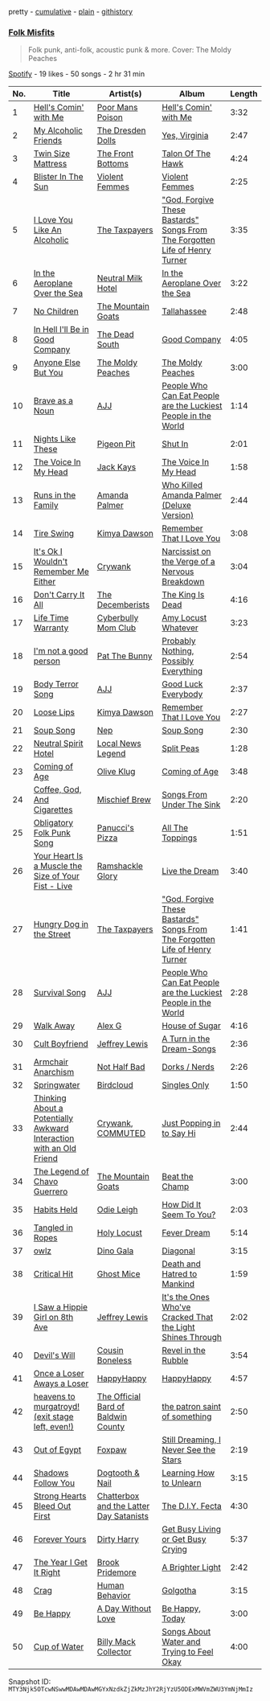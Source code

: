 pretty - [cumulative](/playlists/cumulative/37i9dQZF1DX6lKwK3dS8IE.md) - [plain](/playlists/plain/37i9dQZF1DX6lKwK3dS8IE) - [githistory](https://github.githistory.xyz/mackorone/spotify-playlist-archive/blob/main/playlists/plain/37i9dQZF1DX6lKwK3dS8IE)

### [Folk Misfits](https://open.spotify.com/playlist/37i9dQZF1DX6lKwK3dS8IE)

> Folk punk, anti\-folk, acoustic punk & more\. Cover: The Moldy Peaches

[Spotify](https://open.spotify.com/user/spotify) - 19 likes - 50 songs - 2 hr 31 min

| No. | Title | Artist(s) | Album | Length |
|---|---|---|---|---|
| 1 | [Hell's Comin' with Me](https://open.spotify.com/track/0cPvRrV9PBBHVfHoGBlFdO) | [Poor Mans Poison](https://open.spotify.com/artist/0YHgnSkV3S5mvSSCTRWDi5) | [Hell's Comin' with Me](https://open.spotify.com/album/459ww0Q7WATvZO0tLzpqvg) | 3:32 |
| 2 | [My Alcoholic Friends](https://open.spotify.com/track/2gvmxusSOe3vNjNDjQWaso) | [The Dresden Dolls](https://open.spotify.com/artist/5JqX1glXPg6428ubI1w72i) | [Yes, Virginia](https://open.spotify.com/album/1jcVHOTgDFDb5nLh2wTCaR) | 2:47 |
| 3 | [Twin Size Mattress](https://open.spotify.com/track/14N3tALR3Mhf7UHpJRKk4L) | [The Front Bottoms](https://open.spotify.com/artist/5ictveRyhWRs8Gt8Dvt1hS) | [Talon Of The Hawk](https://open.spotify.com/album/1Xz5zrDqXetBm5HwNGSqPs) | 4:24 |
| 4 | [Blister In The Sun](https://open.spotify.com/track/7jIAttgQTpLDoNtykIQXjH) | [Violent Femmes](https://open.spotify.com/artist/0rpMdBzQXf7aYRnu5fDBJy) | [Violent Femmes](https://open.spotify.com/album/0Ojio25IPzIrw1rUmgrhrG) | 2:25 |
| 5 | [I Love You Like An Alcoholic](https://open.spotify.com/track/7u63zva845rv8tRFi9FG8a) | [The Taxpayers](https://open.spotify.com/artist/1QNEVFk8MjculKl5977kfy) | ["God, Forgive These Bastards" Songs From The Forgotten Life of Henry Turner](https://open.spotify.com/album/2H4MixFpi9BQdQqtozfovm) | 3:35 |
| 6 | [In the Aeroplane Over the Sea](https://open.spotify.com/track/5rfT032kGmLvbxZzfHlu5D) | [Neutral Milk Hotel](https://open.spotify.com/artist/2ooIqOf4X2uz4mMptXCtie) | [In the Aeroplane Over the Sea](https://open.spotify.com/album/0vVekV45lOaVKs6RZQQNob) | 3:22 |
| 7 | [No Children](https://open.spotify.com/track/5cxnSTLzGD1t9xcdmJYFVB) | [The Mountain Goats](https://open.spotify.com/artist/3hyGGjxu73JuzBa757H6R5) | [Tallahassee](https://open.spotify.com/album/6g3n0C6d4v81DnDheoLMvX) | 2:48 |
| 8 | [In Hell I'll Be in Good Company](https://open.spotify.com/track/4eMxLQtSdgxdA1Hs6D2YuN) | [The Dead South](https://open.spotify.com/artist/3HR1xtIsUefdFnkI1XHgeA) | [Good Company](https://open.spotify.com/album/0n4AyLQhgR4uEypHuyUEHp) | 4:05 |
| 9 | [Anyone Else But You](https://open.spotify.com/track/2pKi1lRvXNASy7ybeQIDTy) | [The Moldy Peaches](https://open.spotify.com/artist/7GGv4mV9JTJK9e7nIzUliU) | [The Moldy Peaches](https://open.spotify.com/album/4FD8WC9s2yohxwVTp9f236) | 3:00 |
| 10 | [Brave as a Noun](https://open.spotify.com/track/6bfPo8Ge3VoD4dEGSDs0R9) | [AJJ](https://open.spotify.com/artist/4IDpDJIDfK96HMLD4Tphyl) | [People Who Can Eat People are the Luckiest People in the World](https://open.spotify.com/album/2jRdTNGZzb3drtFRYaUpFE) | 1:14 |
| 11 | [Nights Like These](https://open.spotify.com/track/7s7KOxwTHHnVBmtphJKWRk) | [Pigeon Pit](https://open.spotify.com/artist/4Bmvzoo0CzEGV4EczcG9rv) | [Shut In](https://open.spotify.com/album/2vvB2Q0Hyekckd7ic6wOrf) | 2:01 |
| 12 | [The Voice In My Head](https://open.spotify.com/track/2pLBgqBQxTqrUN1jCn8M8B) | [Jack Kays](https://open.spotify.com/artist/24qqDoA4BBXVnPOdHBjT54) | [The Voice In My Head](https://open.spotify.com/album/4M3uXTjbtdPBBiMGtNGCa1) | 1:58 |
| 13 | [Runs in the Family](https://open.spotify.com/track/0GdiWLQt5VYtMEcero6AOW) | [Amanda Palmer](https://open.spotify.com/artist/726Dh6A5VyDfAAQxilT6A0) | [Who Killed Amanda Palmer \(Deluxe Version\)](https://open.spotify.com/album/55MoQXHYxkNlD5lxZOjoeG) | 2:44 |
| 14 | [Tire Swing](https://open.spotify.com/track/0vbhRDi46TDNHkhKbZa81B) | [Kimya Dawson](https://open.spotify.com/artist/5PPCkoOKabpGGhqrUwSikz) | [Remember That I Love You](https://open.spotify.com/album/7bc415JbeoQAJAPsc8fGyn) | 3:08 |
| 15 | [It's Ok I Wouldn't Remember Me Either](https://open.spotify.com/track/4qvHA882fJyA5XhMF8sDhy) | [Crywank](https://open.spotify.com/artist/7gzXeFUDWz0aqhikdkOJxQ) | [Narcissist on the Verge of a Nervous Breakdown](https://open.spotify.com/album/0rU30JMeAM6tFaSfsN6345) | 3:04 |
| 16 | [Don't Carry It All](https://open.spotify.com/track/2UODQhPzz51lssoMPOlfy5) | [The Decemberists](https://open.spotify.com/artist/7ITd48RbLVpUfheE7B86o2) | [The King Is Dead](https://open.spotify.com/album/3hd8GiXOy4KUTxVDVUDT5F) | 4:16 |
| 17 | [Life Time Warranty](https://open.spotify.com/track/4vxsJyTGsAxnXWDuYseeQP) | [Cyberbully Mom Club](https://open.spotify.com/artist/5IZVaIBkyx1ivCXLfpeJXT) | [Amy Locust Whatever](https://open.spotify.com/album/16IBrGQxR5nAVvMVPpP2NE) | 3:23 |
| 18 | [I'm not a good person](https://open.spotify.com/track/27wOKBP8KERkFP2sqqHloH) | [Pat The Bunny](https://open.spotify.com/artist/3aMGHrEKTeVquvDzpvVcct) | [Probably Nothing, Possibly Everything](https://open.spotify.com/album/1mdup5fgvCJcq2eZzuSUzA) | 2:54 |
| 19 | [Body Terror Song](https://open.spotify.com/track/3D1PuFi2U8lmtdWRZcCz1f) | [AJJ](https://open.spotify.com/artist/4IDpDJIDfK96HMLD4Tphyl) | [Good Luck Everybody](https://open.spotify.com/album/2SvkUGRbWkrnsytUsINzf6) | 2:37 |
| 20 | [Loose Lips](https://open.spotify.com/track/3v9YeMpkmyHhtdazNUEvNq) | [Kimya Dawson](https://open.spotify.com/artist/5PPCkoOKabpGGhqrUwSikz) | [Remember That I Love You](https://open.spotify.com/album/7bc415JbeoQAJAPsc8fGyn) | 2:27 |
| 21 | [Soup Song](https://open.spotify.com/track/3kfqthibmWsfYyCApilYPm) | [Nep](https://open.spotify.com/artist/5IMSbLzrwV9SZOWSLU1dl5) | [Soup Song](https://open.spotify.com/album/2l3QigfQrALpDyAkvN6Hl8) | 2:30 |
| 22 | [Neutral Spirit Hotel](https://open.spotify.com/track/7fedx2UvrXO8ncNOi3c4Fv) | [Local News Legend](https://open.spotify.com/artist/1EmAfvxlLwPpJRJ3hc6zr1) | [Split Peas](https://open.spotify.com/album/60r12R9DFHvufd5Nwhj3v5) | 1:28 |
| 23 | [Coming of Age](https://open.spotify.com/track/7cy8bN353JaUkc6qeTRg6B) | [Olive Klug](https://open.spotify.com/artist/3SEtmo8E5DJVuGddKYqeiU) | [Coming of Age](https://open.spotify.com/album/1QduDQX8LXLJVTqvrFfbSf) | 3:48 |
| 24 | [Coffee, God, And Cigarettes](https://open.spotify.com/track/0SQmgir2AkvVKa3snPcn2z) | [Mischief Brew](https://open.spotify.com/artist/73U1Zb71I5JwgC1qVqZ8NO) | [Songs From Under The Sink](https://open.spotify.com/album/1Adkukn6Z9MjyI1bw53nh9) | 2:20 |
| 25 | [Obligatory Folk Punk Song](https://open.spotify.com/track/79AVLbzsAOiOllE7qjA5kD) | [Panucci's Pizza](https://open.spotify.com/artist/5GLpYMkUSUNq5kLLeBovSi) | [All The Toppings](https://open.spotify.com/album/0kWAem2AsVbx5FSkfWX4GC) | 1:51 |
| 26 | [Your Heart Is a Muscle the Size of Your Fist \- Live](https://open.spotify.com/track/1nQgPRVQN9fM1VdZdMNsC5) | [Ramshackle Glory](https://open.spotify.com/artist/0qdblxxVBeNzq1LFwzjN9g) | [Live the Dream](https://open.spotify.com/album/217MWnvPkioCSCh1LO8YBr) | 3:40 |
| 27 | [Hungry Dog in the Street](https://open.spotify.com/track/6gyQhi8Dy7YNOQVXW9DYND) | [The Taxpayers](https://open.spotify.com/artist/1QNEVFk8MjculKl5977kfy) | ["God, Forgive These Bastards" Songs From The Forgotten Life of Henry Turner](https://open.spotify.com/album/2H4MixFpi9BQdQqtozfovm) | 1:41 |
| 28 | [Survival Song](https://open.spotify.com/track/47hr9KDPHYmOCCd0aj3Q04) | [AJJ](https://open.spotify.com/artist/4IDpDJIDfK96HMLD4Tphyl) | [People Who Can Eat People are the Luckiest People in the World](https://open.spotify.com/album/2jRdTNGZzb3drtFRYaUpFE) | 2:28 |
| 29 | [Walk Away](https://open.spotify.com/track/36hTYlFbEsH2SOu24KJNtH) | [Alex G](https://open.spotify.com/artist/6lcwlkAjBPSKnFBZjjZFJs) | [House of Sugar](https://open.spotify.com/album/2kCDZ3gCr5hXFgbFsPMcxP) | 4:16 |
| 30 | [Cult Boyfriend](https://open.spotify.com/track/4yYkAGcxY6H0NtNaRTzmpH) | [Jeffrey Lewis](https://open.spotify.com/artist/2Icsf5D1lAs2EFx6kggg5D) | [A Turn in the Dream\-Songs](https://open.spotify.com/album/7HqSmbT8eQWB9Ta65a7sAi) | 2:36 |
| 31 | [Armchair Anarchism](https://open.spotify.com/track/3p7v07Sm6ItF5GFYMsQdkZ) | [Not Half Bad](https://open.spotify.com/artist/3oOlOS93V6ex5t5lrvZ7s7) | [Dorks / Nerds](https://open.spotify.com/album/2iNrQMInnce84QaUwlOTUw) | 2:26 |
| 32 | [Springwater](https://open.spotify.com/track/5XS17WKzCivfD3aaK6Vuet) | [Birdcloud](https://open.spotify.com/artist/4jMnk0SNvD42VxO4WpFuoo) | [Singles Only](https://open.spotify.com/album/6MGEAwh2nhb2AdKMUkbbqL) | 1:50 |
| 33 | [Thinking About a Potentially Awkward Interaction with an Old Friend](https://open.spotify.com/track/60D1sWe1mCWVRnfCOj9FIE) | [Crywank](https://open.spotify.com/artist/7gzXeFUDWz0aqhikdkOJxQ), [COMMUTED](https://open.spotify.com/artist/6cawYhCvtkb5aEr1ZpjbGT) | [Just Popping in to Say Hi](https://open.spotify.com/album/5hlppuKaSHTx8E58QAMrE3) | 2:44 |
| 34 | [The Legend of Chavo Guerrero](https://open.spotify.com/track/6gPrsmxMd346xXojwswZAN) | [The Mountain Goats](https://open.spotify.com/artist/3hyGGjxu73JuzBa757H6R5) | [Beat the Champ](https://open.spotify.com/album/4i54Kl9bCNCVJeeflih1rB) | 3:00 |
| 35 | [Habits Held](https://open.spotify.com/track/0g5P2jUXS1MajSvTqB9Xzr) | [Odie Leigh](https://open.spotify.com/artist/7AgbNZPRrvTpWjVbbPoUmU) | [How Did It Seem To You?](https://open.spotify.com/album/7JJ4Iz9RUdXMzaakBCnlwA) | 2:03 |
| 36 | [Tangled in Ropes](https://open.spotify.com/track/78IKSH3rgDaL8GyXV06OKP) | [Holy Locust](https://open.spotify.com/artist/53pzYGtCFFFYEnDy7I21KQ) | [Fever Dream](https://open.spotify.com/album/6Voz4CbRCeBmjOAl6cQYeO) | 5:14 |
| 37 | [owlz](https://open.spotify.com/track/1QhV1fB6S4dZq8YYlJEMIM) | [Dino Gala](https://open.spotify.com/artist/3ILm3k5SKzJCaaTJ4yEw0y) | [Diagonal](https://open.spotify.com/album/6uY20cDnA4MsRjrAFtDYfb) | 3:15 |
| 38 | [Critical Hit](https://open.spotify.com/track/2XCxUexRr4mxLqBwZoHg9I) | [Ghost Mice](https://open.spotify.com/artist/0TF5GTnQ6cdDVRhfGyIXM2) | [Death and Hatred to Mankind](https://open.spotify.com/album/5lIeYBB9sGqFZHPasYTr8t) | 1:59 |
| 39 | [I Saw a Hippie Girl on 8th Ave](https://open.spotify.com/track/1lmsq361YTwZC9ftorAGIu) | [Jeffrey Lewis](https://open.spotify.com/artist/2Icsf5D1lAs2EFx6kggg5D) | [It's the Ones Who've Cracked That the Light Shines Through](https://open.spotify.com/album/4GqPBbYTgJ8PrYV3fSB7Db) | 2:02 |
| 40 | [Devil's Will](https://open.spotify.com/track/12A6vaFlMMGVOxwTrLjexL) | [Cousin Boneless](https://open.spotify.com/artist/5fPPvbwNTcwUlHEnupabeg) | [Revel in the Rubble](https://open.spotify.com/album/3ZOYd7kYr7MBKJo7l0iyTf) | 3:54 |
| 41 | [Once a Loser Aways a Loser](https://open.spotify.com/track/4FBoTpxUkJtJsr5qyY3mSF) | [HappyHappy](https://open.spotify.com/artist/6lBNYwZyzu3pes9Ldf9mkw) | [HappyHappy](https://open.spotify.com/album/2GuPxUaRFiBW2ThTYmT3xp) | 4:57 |
| 42 | [heavens to murgatroyd! \(exit stage left, even!\)](https://open.spotify.com/track/0GkZUyS44NvAOp4aRQK0RM) | [The Official Bard of Baldwin County](https://open.spotify.com/artist/1t9P3blGpfZPEOwNIfwk9f) | [the patron saint of something](https://open.spotify.com/album/6bv9D8AebF3JvroDuozvND) | 2:50 |
| 43 | [Out of Egypt](https://open.spotify.com/track/4dzi9ff1Zm5PqLtn0gyM9a) | [Foxpaw](https://open.spotify.com/artist/3lrRCJ6WUwtvNVz9dPe3Yn) | [Still Dreaming, I Never See the Stars](https://open.spotify.com/album/69qLqOSmFzaKoLdH9I4V5x) | 2:19 |
| 44 | [Shadows Follow You](https://open.spotify.com/track/70ocBhBQfu6gRbGZJdMl0h) | [Dogtooth & Nail](https://open.spotify.com/artist/3TzCgwT2fJB0oh2vggswZ9) | [Learning How to Unlearn](https://open.spotify.com/album/2ri1PLSmxfnM0yhamVmHz4) | 3:15 |
| 45 | [Strong Hearts Bleed Out First](https://open.spotify.com/track/6w3E4mrMqc8Z1sYIU03IUv) | [Chatterbox and the Latter Day Satanists](https://open.spotify.com/artist/1rD5mDlNz6NuvcIq1rYMlt) | [The D.I.Y\. Fecta](https://open.spotify.com/album/2LlDP4y2j8cS3RZRoDEeyb) | 4:30 |
| 46 | [Forever Yours](https://open.spotify.com/track/0NdkNJhi6xD0REXKIBOmQt) | [Dirty Harry](https://open.spotify.com/artist/59C1eNpE0q9dh7U48KBJUV) | [Get Busy Living or Get Busy Crying](https://open.spotify.com/album/3mJ925Io2NR1Dp4x7oFUyV) | 5:37 |
| 47 | [The Year I Get It Right](https://open.spotify.com/track/5kX4Ujo8YxIWMGFAofXAIR) | [Brook Pridemore](https://open.spotify.com/artist/5ZWHEFolveKJpzm9Cbd5ml) | [A Brighter Light](https://open.spotify.com/album/0ZpJ88lqMdaDcuSoiGZxsA) | 2:42 |
| 48 | [Crag](https://open.spotify.com/track/4g8Djx0U0KlcKXVd2nYIWy) | [Human Behavior](https://open.spotify.com/artist/7dP5gL9CzGF6lPzRlprwS7) | [Golgotha](https://open.spotify.com/album/7jouh2dK5X0lkHJPEQ0TEp) | 3:15 |
| 49 | [Be Happy](https://open.spotify.com/track/6fzlvBtOkL1LNKyrToxVwi) | [A Day Without Love](https://open.spotify.com/artist/09JoYdZo9cekYMqyN1bsGD) | [Be Happy, Today](https://open.spotify.com/album/1dsdPI01rcf6eRHYJTsu1H) | 3:00 |
| 50 | [Cup of Water](https://open.spotify.com/track/2WxO2FZlWAMz5joaAry6CU) | [Billy Mack Collector](https://open.spotify.com/artist/1e7Ac48NUTW8s93OMz7FWE) | [Songs About Water and Trying to Feel Okay](https://open.spotify.com/album/5JZfn7wYHxgbEbJRs2vb79) | 4:00 |

Snapshot ID: `MTY3Njk5OTcwNSwwMDAwMDAwMGYxNzdkZjZkMzJhY2RjYzU5ODExMWVmZWU3YmNjMmIz`
